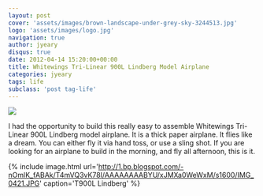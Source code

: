 ```yaml
---
layout: post
cover: 'assets/images/brown-landscape-under-grey-sky-3244513.jpg'
logo: 'assets/images/logo.jpg'
navigation: true
author: jyeary
disqus: true
date: 2012-04-14 15:20:00+00:00
title: Whitewings Tri-Linear 900L Lindberg Model Airplane
categories: jyeary
tags: life
subclass: 'post tag-life'
---
```

[![](http://2.bp.blogspot.com/-NJXGmp31MoE/T4mTPz0kcaI/AAAAAAAABYM/D3VKEdjxSPM/s320/IMG_0422.JPG)](http://2.bp.blogspot.com/-NJXGmp31MoE/T4mTPz0kcaI/AAAAAAAABYM/D3VKEdjxSPM/s1600/IMG_0422.JPG)

I had the opportunity to build this really easy to assemble Whitewings Tri-Linear 900L Lindberg model airplane. It is a thick paper airplane. It flies like a dream. You can either fly it via hand toss, or use a sling shot. If you are looking for an airplane to build in the morning, and fly all afternoon, this is it.  

{% include image.html url='http://1.bp.blogspot.com/-nOmlK_fABAk/T4mVQ3vK78I/AAAAAAAABYU/xJMXa0WeWxM/s1600/IMG_0421.JPG' caption='T900L Lindberg' %}